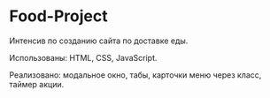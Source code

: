 # Food-Project

Интенсив по созданию сайта по доставке еды.

Использованы: HTML, CSS, JavaScript.

Реализовано: модальное окно, табы, карточки меню через класс, таймер акции.
